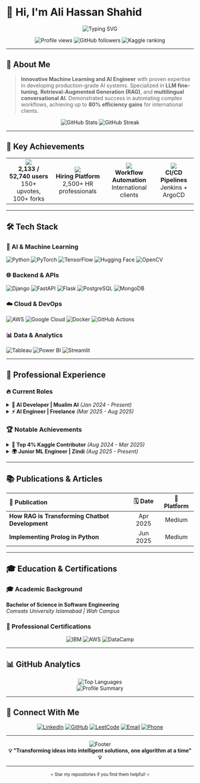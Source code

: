 # 👋 Hi, I'm Ali Hassan Shahid

<div align="center">
  <img src="https://readme-typing-svg.herokuapp.com?font=Fira+Code&weight=600&size=28&duration=4000&pause=1000&color=2E8B57&center=true&vCenter=true&random=false&width=600&lines=AI+%26+Machine+Learning+Engineer;LLM+Fine-tuning+Specialist;RAG+Systems+Developer;Top+4%25+Kaggle+Contributor" alt="Typing SVG" />
</div>

<p align="center">
  <img src="https://komarev.com/ghpvc/?username=AliHShahid&color=brightgreen&style=flat-square" alt="Profile views" />
  <img src="https://img.shields.io/github/followers/AliHShahid?style=flat-square&color=blue" alt="GitHub followers" />
  <img src="https://img.shields.io/badge/Kaggle-Top%204%25-orange?style=flat-square&logo=kaggle" alt="Kaggle ranking" />
</p>

---

## 🚀 About Me

> **Innovative Machine Learning and AI Engineer** with proven expertise in developing production-grade AI systems. Specialized in **LLM fine-tuning**, **Retrieval-Augmented Generation (RAG)**, and **multilingual conversational AI**. Demonstrated success in automating complex workflows, achieving up to **80% efficiency gains** for international clients.

<div align="center">
  <img src="https://github-readme-stats.vercel.app/api?username=AliHShahid&show_icons=true&theme=radical&hide_border=true&count_private=true" alt="GitHub Stats" />
  <img src="https://github-readme-streak-stats.herokuapp.com/?user=AliHShahid&theme=radical&hide_border=true" alt="GitHub Streak" />
</div>

---

## 🎯 Key Achievements

<table>
<tr>
<td align="center">
<img src="https://img.shields.io/badge/Kaggle_Rank-Top_4%25-FF6600?style=for-the-badge&logo=kaggle&logoColor=white"/>
<br><strong>2,133 / 52,740 users</strong>
<br>150+ upvotes, 100+ forks
</td>
<td align="center">
<img src="https://img.shields.io/badge/ML_Accuracy-93%25-4CAF50?style=for-the-badge&logo=tensorflow&logoColor=white"/>
<br><strong>Hiring Platform</strong>
<br>2,500+ HR professionals
</td>
<td align="center">
<img src="https://img.shields.io/badge/Efficiency_Gain-80%25-2196F3?style=for-the-badge&logo=fastapi&logoColor=white"/>
<br><strong>Workflow Automation</strong>
<br>International clients
</td>
<td align="center">
<img src="https://img.shields.io/badge/Deployment_Speed-50%25_Faster-9C27B0?style=for-the-badge&logo=docker&logoColor=white"/>
<br><strong>CI/CD Pipelines</strong>
<br>Jenkins + ArgoCD
</td>
</tr>
</table>

---

## 🛠️ Tech Stack

### 🤖 AI & Machine Learning
![Python](https://img.shields.io/badge/Python-3776AB?style=for-the-badge&logo=python&logoColor=white)
![PyTorch](https://img.shields.io/badge/PyTorch-EE4C2C?style=for-the-badge&logo=pytorch&logoColor=white)
![TensorFlow](https://img.shields.io/badge/TensorFlow-FF6F00?style=for-the-badge&logo=tensorflow&logoColor=white)
![Hugging Face](https://img.shields.io/badge/🤗%20Hugging%20Face-FFD21E?style=for-the-badge)
![OpenCV](https://img.shields.io/badge/OpenCV-27338e?style=for-the-badge&logo=OpenCV&logoColor=white)

### 🌐 Backend & APIs
![Django](https://img.shields.io/badge/Django-092E20?style=for-the-badge&logo=django&logoColor=white)
![FastAPI](https://img.shields.io/badge/FastAPI-005571?style=for-the-badge&logo=fastapi)
![Flask](https://img.shields.io/badge/Flask-000000?style=for-the-badge&logo=flask&logoColor=white)
![PostgreSQL](https://img.shields.io/badge/PostgreSQL-316192?style=for-the-badge&logo=postgresql&logoColor=white)
![MongoDB](https://img.shields.io/badge/MongoDB-4EA94B?style=for-the-badge&logo=mongodb&logoColor=white)

### ☁️ Cloud & DevOps
![AWS](https://img.shields.io/badge/Amazon_AWS-232F3E?style=for-the-badge&logo=amazon-aws&logoColor=white)
![Google Cloud](https://img.shields.io/badge/Google_Cloud-4285F4?style=for-the-badge&logo=google-cloud&logoColor=white)
![Docker](https://img.shields.io/badge/Docker-2CA5E0?style=for-the-badge&logo=docker&logoColor=white)
![GitHub Actions](https://img.shields.io/badge/GitHub_Actions-2088FF?style=for-the-badge&logo=github-actions&logoColor=white)

### 📊 Data & Analytics
![Tableau](https://img.shields.io/badge/Tableau-E97627?style=for-the-badge&logo=Tableau&logoColor=white)
![Power BI](https://img.shields.io/badge/Power_BI-F2C811?style=for-the-badge&logo=Power%20BI&logoColor=white)
![Streamlit](https://img.shields.io/badge/Streamlit-FF4B4B?style=for-the-badge&logo=streamlit&logoColor=white)

---

## 💼 Professional Experience

### 🔥 Current Roles

<details>
<summary><strong>🤖 AI Developer | Mualim AI</strong> <em>(Jan 2024 - Present)</em></summary>

- **Quran Memorization App**: Fine-tuned Whisper-Small model achieving **92% accuracy** in Arabic pronunciation evaluation
- **Global Impact**: Adopted by **1000+ students** for personalized Quran recitation feedback
- **Technology Stack**: Flutter, Hugging Face, Arabic NLP, Audio Processing

</details>

<details>
<summary><strong>⚡ AI Engineer | Freelance</strong> <em>(Mar 2025 - Aug 2025)</em></summary>

- **Hiring Automation Platform**: Django + NLP system with **93% precision** in candidate recommendations
- **Enterprise Adoption**: Used by **2,500+ HR professionals** worldwide
- **Custom ML Solutions**: Computer vision, NLP, and predictive analytics on AWS/GCP
- **DevOps Excellence**: CI/CD pipelines reducing release cycles by **50%**

</details>

### 🏆 Notable Achievements

<details>
<summary><strong>🥇 Top 4% Kaggle Contributor</strong> <em>(Aug 2024 - Mar 2025)</em></summary>

**Key Projects:**
- **Used Car Price Regression**: Score of 73,805.63 with advanced Gradient Boosting
- **t-SNE + k-means Clustering**: Bronze Medal for enhanced segmentation interpretability
- **Soccer Prediction & Voice Classification**: Neural networks with competitive rankings
- **Community Impact**: 150+ upvotes, 100+ forks from ML community

</details>

<details>
<summary><strong>🌍 Junior ML Engineer | Zindi</strong> <em>(Aug 2025 - Present)</em></summary>

**Impactful Solutions:**
- **🐛 Fall Armyworm Detection**: Binary classification model (AUC > 0.92) for African farmers
- **✈️ Flight Delay Prediction**: RMSE reduced by 15% for airline scheduling optimization
- **⚡ Energy Fraud Detection**: Anomaly detection improving detection rate by 22%

</details>

---

## 📚 Publications & Articles

<div align="center">

| 📖 Publication | 🗓️ Date | 📝 Platform |
|:---|:---:|:---:|
| **How RAG is Transforming Chatbot Development** | Apr 2025 | Medium |
| **Implementing Prolog in Python** | Jun 2025 | Medium |

</div>

---

## 🎓 Education & Certifications

### 🎓 Academic Background
**Bachelor of Science in Software Engineering**  
*Comsats University Islamabad | Wah Campus*

### 📜 Professional Certifications
<div align="center">

![IBM](https://img.shields.io/badge/IBM-Python_for_Data_Science_AI-052FAD?style=for-the-badge&logo=ibm)
![AWS](https://img.shields.io/badge/AWS-Cloud_Technology-FF9900?style=for-the-badge&logo=amazon-aws&logoColor=white)
![DataCamp](https://img.shields.io/badge/DataCamp-Llama_3_Specialist-03EF62?style=for-the-badge&logo=datacamp&logoColor=white)

</div>

---

## 📊 GitHub Analytics

<div align="center">
  <img src="https://github-readme-stats.vercel.app/api/top-langs/?username=AliHShahid&theme=radical&hide_border=true&layout=compact" alt="Top Languages" />
</div>

<div align="center">
  <img src="https://github-profile-summary-cards.vercel.app/api/cards/profile-details?username=AliHShahid&theme=radical" alt="Profile Summary" />
</div>

---

## 🔗 Connect With Me

<div align="center">

[![LinkedIn](https://img.shields.io/badge/LinkedIn-0077B5?style=for-the-badge&logo=linkedin&logoColor=white)](https://www.linkedin.com/in/alihassanshahid17/)
[![GitHub](https://img.shields.io/badge/GitHub-100000?style=for-the-badge&logo=github&logoColor=white)](https://github.com/AliHShahid)
[![LeetCode](https://img.shields.io/badge/LeetCode-FFA116?style=for-the-badge&logo=leetcode&logoColor=black)](https://leetcode.com/u/AliHassanShahid/)
[![Email](https://img.shields.io/badge/Email-D14836?style=for-the-badge&logo=gmail&logoColor=white)](mailto:alyhassanshahid@gmail.com)
[![Phone](https://img.shields.io/badge/Phone-25D366?style=for-the-badge&logo=whatsapp&logoColor=white)](tel:+923009763065)

</div>

---

<div align="center">
  <img src="https://capsule-render.vercel.app/api?type=waving&color=gradient&height=100&section=footer" alt="Footer" />
</div>

<div align="center">
  <strong>💡 "Transforming ideas into intelligent solutions, one algorithm at a time" 💡</strong>
</div>

---

<div align="center">
  <sub>⭐ Star my repositories if you find them helpful! ⭐</sub>
</div>
